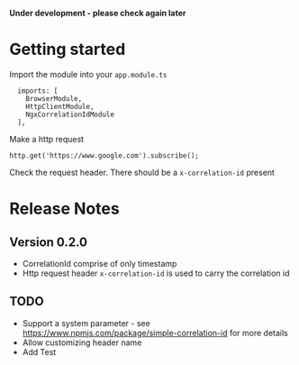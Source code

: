**Under development - please check again later**

# Getting started

Import the module into your `app.module.ts`

```
  imports: [
    BrowserModule,
    HttpClientModule,
    NgxCorrelationIdModule
  ],

```

Make a http request

```
http.get('https://www.google.com').subscribe();
```

Check the request header. There should be a `x-correlation-id` present 

# Release Notes

## Version 0.2.0

- CorrelationId comprise of only timestamp
- Http request header `x-correlation-id` is used to carry the correlation id

## TODO
- Support a system parameter - see https://www.npmjs.com/package/simple-correlation-id for more details
- Allow customizing header name
- Add Test

